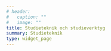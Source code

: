 ```yaml
---
# header:
#   caption: ""
#   image: ""
title: Studieteknik och studieverktyg
summary: Studieteknik
type: widget_page
---
```

